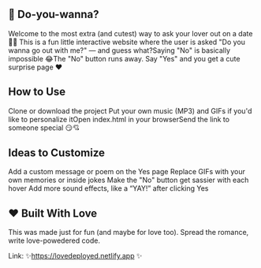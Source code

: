 ## 💌 Do-you-wanna?

Welcome to the most extra (and cutest) way to ask your lover out on a date 🥰✨
This is a fun little interactive website where the user is asked "Do you wanna go out with me?" — and guess what?Saying "No" is basically impossible 😂The "No" button runs away. Say "Yes" and you get a cute surprise page ❤️

## How to Use

Clone or download the project Put your own music (MP3) and GIFs if you'd like to personalize itOpen index.html in your browserSend the link to someone special 😏💘

## Ideas to Customize

Add a custom message or poem on the Yes page Replace GIFs with your own memories or inside jokes Make the "No" button get sassier with each hover Add more sound effects, like a “YAY!” after clicking Yes

## ❤ Built With Love

This was made just for fun (and maybe for love too). Spread the romance, write love-powedered code.

Link: ✨https://lovedeployed.netlify.app  ✨
